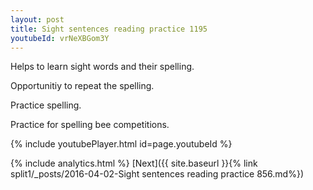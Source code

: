 ```yaml
---
layout: post
title: Sight sentences reading practice 1195
youtubeId: vrNeXBGom3Y
---
```

 
 
Helps to learn sight words and their spelling.

Opportunitiy to repeat the spelling. 

Practice spelling. 
 
Practice for spelling bee competitions. 
 
{% include youtubePlayer.html id=page.youtubeId %}
 
 
{% include analytics.html %} 
[Next]({{ site.baseurl }}{% link  split1/_posts/2016-04-02-Sight sentences reading practice 856.md%})
 
